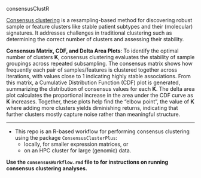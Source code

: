 consensusClustR

[Consensus clustering](https://link.springer.com/article/10.1023/A:1023949509487) is a resampling-based method for discovering robust sample or feature clusters like stable patient subtypes and their (molecular) signatures. It addresses challenges in traditional clustering such as determining the correct number of clusters and assessing their stability.  

**Consensus Matrix, CDF, and Delta Area Plots**: To identify the optimal number of clusters **K**, consensus clustering evaluates the stability of sample groupings across repeated subsampling. The consensus matrix shows how frequently each pair of samples/features is clustered together across iterations, with values close to 1 indicating highly stable associations. From this matrix, a Cumulative Distribution Function (CDF) plot is generated, summarizing the distribution of consensus values for each **K**. The delta area plot calculates the proportional increase in the area under the CDF curve as **K** increases. Together, these plots help find the “elbow point”, the value of **K** where adding more clusters yields diminishing returns, indicating that further clusters mostly capture noise rather than meaningful structure.

---  

- This repo is an R-based workflow for performing consensus clustering using the package `ConsensusClusterPlus`:
  - locally, for smaller expression matrices, or
  - on an HPC cluster for large (genomic) data.  

**Use the `consensusWorkflow.rmd` file to for instructions on running consensus clustering analyses.**

